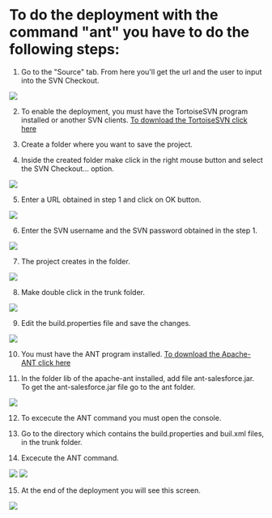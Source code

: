 # To do the deployment with the command "ant" you have to do the following steps: #

1. Go to the "Source" tab. From here you'll get the url and the user to input into the SVN Checkout.

<img src='http://projectforce.googlecode.com/svn/wiki/images/DeploymentWithAnt/GoogleCodeSource.png' />

2. To enable the deployment, you must have the TortoiseSVN program installed or another SVN clients. [To download the TortoiseSVN click  here](http://tortoisesvn.net/downloads)

3. Create a folder where you want to save the project.

4. Inside the created folder make click in the right mouse button and select the SVN Checkout... option.

<img src='http://projectforce.googlecode.com/svn/wiki/images/DeploymentWithAnt/SVNCheckout.png' />

5. Enter a URL obtained in step 1 and click on OK button.

<img src='http://projectforce.googlecode.com/svn/wiki/images/DeploymentWithAnt/SVNCheckoutWindow.png' />

6. Enter the SVN username and the SVN password obtained in the step 1.

<img src='http://projectforce.googlecode.com/svn/wiki/images/DeploymentWithAnt/SVNAutentication.png' />

7. The project creates in the folder.

<img src='http://projectforce.googlecode.com/svn/wiki/images/DeploymentWithAnt/GoogleCodeFolder.png' />

8. Make double click in the trunk folder.

<img src='http://projectforce.googlecode.com/svn/wiki/images/DeploymentWithAnt/GoogleCodeTrunkFolder.png' />

9. Edit the build.properties file and save the changes.

<img src='http://projectforce.googlecode.com/svn/wiki/images/DeploymentWithAnt/GoogleCodeBuildPropertiesFile.PNG' />

10. You must have the ANT program installed.
[To download the Apache-ANT click  here](http://ant.apache.org/bindownload.cgi)

11. In the folder lib of the apache-ant installed, add file ant-salesforce.jar. To get the ant-salesforce.jar file go to the ant folder.

<img src='http://projectforce.googlecode.com/svn/wiki/images/DeploymentWithAnt/GoogleCodeAntFolder.PNG' />

12. To excecute the ANT command you must open the console.

13. Go to the directory which contains the build.properties and buil.xml files, in the trunk folder.


14. Excecute the ANT command.

<img src='http://projectforce.googlecode.com/svn/wiki/images/DeploymentWithAnt/GoogleCodeAntCommand.PNG' />

<img src='http://projectforce.googlecode.com/svn/wiki/images/DeploymentWithAnt/GoogleCodeDeploy.PNG' />

15. At the end of the deployment you will see this screen.

<img src='http://projectforce.googlecode.com/svn/wiki/images/DeploymentWithAnt/GoogleCodeAntCommandFinished.png' />